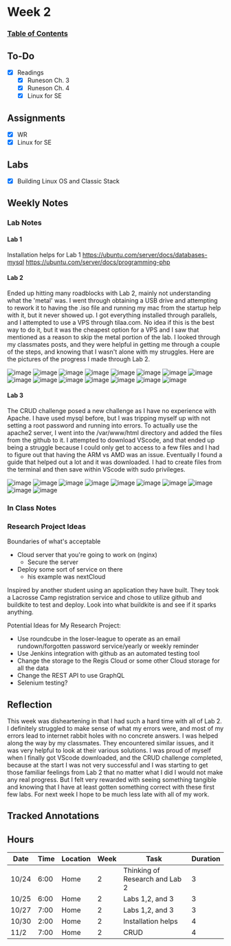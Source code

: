 
# Week 2
### [Table of Contents](https://github.com/andydhpkp/MSSE-695-SE-RD/blob/78b92f0f7c8991dc647ac5e7e3b2396296b2f7f4/Field-Journal/Table-of-Contents.md)

## To-Do
- [x] Readings
  - [x] Runeson Ch. 3
  - [x] Runeson Ch. 4
  - [x] Linux for SE

## Assignments
- [x] WR
- [x] Linux for SE

## Labs
- [x] Building Linux OS and Classic Stack

## Weekly Notes
### Lab Notes
#### Lab 1
Installation helps for Lab 1
https://ubuntu.com/server/docs/databases-mysql
https://ubuntu.com/server/docs/programming-php


#### Lab 2
Ended up hitting many roadblocks with Lab 2, mainly not understanding what the 'metal' was. I went through obtaining a USB drive and attempting to rework it to having the .iso file and running my mac from the startup help with it, but it never showed up. I got everything installed through parallels, and I attempted to use a VPS through tilaa.com. No idea if this is the best way to do it, but it was the cheapest option for a VPS and I saw that mentioned as a reason to skip the metal portion of the lab. I looked through my classmates posts, and they were helpful in getting me through a couple of the steps, and knowing that I wasn't alone with my struggles. Here are the pictures of the progress I made through Lab 2.

![image](../Field-Journal/images/Lab2/1.png)
![image](../Field-Journal/images/Lab2/2.png)
![image](../Field-Journal/images/Lab2/3.png)
![image](../Field-Journal/images/Lab2/4.png)
![image](../Field-Journal/images/Lab2/5.png)
![image](../Field-Journal/images/Lab2/6.png)
![image](../Field-Journal/images/Lab2/7.png)
![image](../Field-Journal/images/Lab2/8.png)
![image](../Field-Journal/images/Lab2/9.png)
![image](../Field-Journal/images/Lab2/10.png)
![image](../Field-Journal/images/Lab2/11.png)
![image](../Field-Journal/images/Lab2/12.png)
![image](../Field-Journal/images/Lab2/13.png)
![image](../Field-Journal/images/Lab2/14.png)
![image](../Field-Journal/images/Lab2/15.png)

#### Lab 3
The CRUD challenge posed a new challenge as I have no experience with Apache. I have used mysql before, but I was tripping myself up with not setting a root password and running into errors. To actually use the apache2 server, I went into the /var/www/html directory and added the files from the github to it. I attempted to download VScode, and that ended up being a struggle because I could only get to access to a few files and I had to figure out that having the ARM vs AMD was an issue. Eventually I found a guide that helped out a lot and it was downloaded. I had to create files from the terminal and then save within VScode with sudo privileges.

![image](../Field-Journal/images/Lab3/1.png)
![image](../Field-Journal/images/Lab3/2.png)
![image](../Field-Journal/images/Lab3/3.png)
![image](../Field-Journal/images/Lab3/CRUD1.png)
![image](../Field-Journal/images/Lab3/CRUD2.png)
![image](../Field-Journal/images/Lab3/CRUD3.png)
![image](../Field-Journal/images/Lab3/CRUD4.png)
![image](../Field-Journal/images/Lab3/CRUD5.png)
![image](../Field-Journal/images/Lab3/CRUD6.png)
![image](../Field-Journal/images/Lab3/CRUD7.png)

### In Class Notes

### Research Project Ideas
Boundaries of what's acceptable
- Cloud server that you're going to work on (nginx)
  - Secure the server
- Deploy some sort of service on there
  - his example was nextCloud

Inspired by another student using an application they have built. They took a Lacrosse Camp registration service and chose to utilize github and buildkite to test and deploy. Look into what buildkite is and see if it sparks anything.

Potential Ideas for My Research Project:
- Use roundcube in the loser-league to operate as an email rundown/forgotten password service/yearly or weekly reminder
- Use Jenkins integration with github as an automated testing tool
- Change the storage to the Regis Cloud or some other Cloud storage for all the data
- Change the REST API to use GraphQL
- Selenium testing?

## Reflection
This week was disheartening in that I had such a hard time with all of Lab 2. I definitely struggled to make sense of what my errors were, and most of my errors lead to internet rabbit holes with no concrete answers. I was helped along the way by my classmates. They encountered similar issues, and it was very helpful to look at their various solutions. I was proud of myself when I finally got VScode downloaded, and the CRUD challenge completed, because at the start I was not very successful and I was starting to get those familiar feelings from Lab 2 that no matter what I did I would not make any real progress. But I felt very rewarded with seeing something tangible and knowing that I have at least gotten something correct with these first few labs. For next week I hope to be much less late with all of my work.

## Tracked Annotations

## Hours
| Date | Time | Location | Week | Task | Duration |
| ------------- | ----------- | ---- | -- | --- | --- |
| 10/24 | 6:00 | Home | 2 | Thinking of Research and Lab 2 | 3 |
| 10/25 | 6:00 | Home | 2 | Labs 1,2, and 3 | 3 |
| 10/27 | 7:00 | Home | 2 | Labs 1,2, and 3 | 3 |
| 10/30 | 2:00 | Home | 2 | Installation helps | 4 |
| 11/2 | 7:00 | Home | 2 | CRUD | 4 |